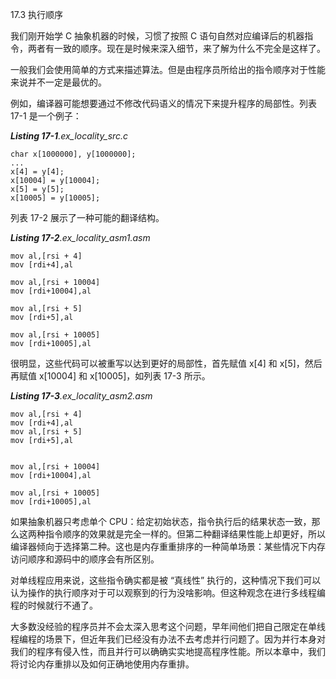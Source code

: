 17.3 执行顺序

我们刚开始学 C 抽象机器的时候，习惯了按照 C 语句自然对应编译后的机器指令，两者有一致的顺序。现在是时候来深入细节，来了解为什么不完全是这样了。

一般我们会使用简单的方式来描述算法。但是由程序员所给出的指令顺序对于性能来说并不一定是最优的。

例如，编译器可能想要通过不修改代码语义的情况下来提升程序的局部性。列表 17-1 是一个例子：

_**Listing 17-1**.ex\_locality\_src.c_

```
char x[1000000], y[1000000];
...
x[4] = y[4];
x[10004] = y[10004];
x[5] = y[5];
x[10005] = y[10005];
```

列表 17-2 展示了一种可能的翻译结构。

_**Listing 17-2**.ex\_locality\_asm1.asm_

```
mov al,[rsi + 4]
mov [rdi+4],al

mov al,[rsi + 10004]
mov [rdi+10004],al

mov al,[rsi + 5]
mov [rdi+5],al

mov al,[rsi + 10005]
mov [rdi+10005],al
```

很明显，这些代码可以被重写以达到更好的局部性，首先赋值 x\[4\] 和 x\[5\]，然后再赋值 x\[10004\] 和 x\[10005\]，如列表 17-3 所示。

_**Listing 17-3**.ex\_locality\_asm2.asm_

```
mov al,[rsi + 4]
mov [rdi+4],al
mov al,[rsi + 5]
mov [rdi+5],al


mov al,[rsi + 10004]
mov [rdi+10004],al

mov al,[rsi + 10005]
mov [rdi+10005],al
```

如果抽象机器只考虑单个 CPU：给定初始状态，指令执行后的结果状态一致，那么这两种指令顺序的效果就是完全一样的。但第二种翻译结果性能上却更好，所以编译器倾向于选择第二种。这也是内存重重排序的一种简单场景：某些情况下内存访问顺序和源码中的顺序会有所区别。

对单线程应用来说，这些指令确实都是被 “真线性” 执行的，这种情况下我们可以认为操作的执行顺序对于可以观察到的行为没啥影响。但这种观念在进行多线程编程的时候就行不通了。

大多数没经验的程序员并不会太深入思考这个问题，早年间他们把自己限定在单线程编程的场景下，但近年我们已经没有办法不去考虑并行问题了。因为并行本身对我们的程序有侵入性，而且并行可以确确实实地提高程序性能。所以本章中，我们将讨论内存重排以及如何正确地使用内存重排。

